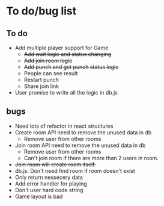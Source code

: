 # To do/bug list

## To do
- Add multiple player support for Game
  - ~~Add wait logic and status changing~~
  - ~~Add join room logic~~
  - ~~Add punch and get punch status logic~~
  - People can see result
  - Restart punch
  - Share join link
- User promise to write all the logic in db.js


## bugs
- Need lots of refactor in react structures
- Create room API need to remove the unused data in db
  - Remove user from other rooms
- Join room API need to remove the unused data in db
  - Remove user from other rooms
  - Can't join room if there are more than 2 users in room.
- ~~Join room will create room itself.~~
- db.js: Don't need find room if room doesn't exist
- Only return nessecery data
- Add error handler for playing
- Don't user hard code string
- Game layout is bad